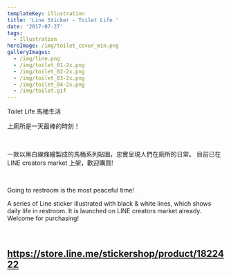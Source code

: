 ```yaml
---
templateKey: illustration
title: 'Line Sticker - Toilet Life '
date: '2017-07-27'
tags:
  - Illustration
heroImage: /img/toilet_cover_min.png
galleryImages:
  - /img/line.png
  - /img/toilet_01-2x.png
  - /img/toilet_02-2x.png
  - /img/toilet_03-2x.png
  - /img/toilet_04-2x.png
  - /img/toilet.gif
---
```

Toilet Life 馬桶生活

上廁所是一天最棒的時刻！

<br/>

一款以黑白線條繪製成的馬桶系列貼圖，忠實呈現人們在廁所的日常。 目前已在 LINE creators market 上架，歡迎購買!

<br/>

Going to restroom is the most peaceful time!

A series of Line sticker illustrated with black & white lines, which shows daily life in restroom. It is launched on LINE creators market already.  Welcome for purchasing!

<br/>

## <https://store.line.me/stickershop/product/1822422>
